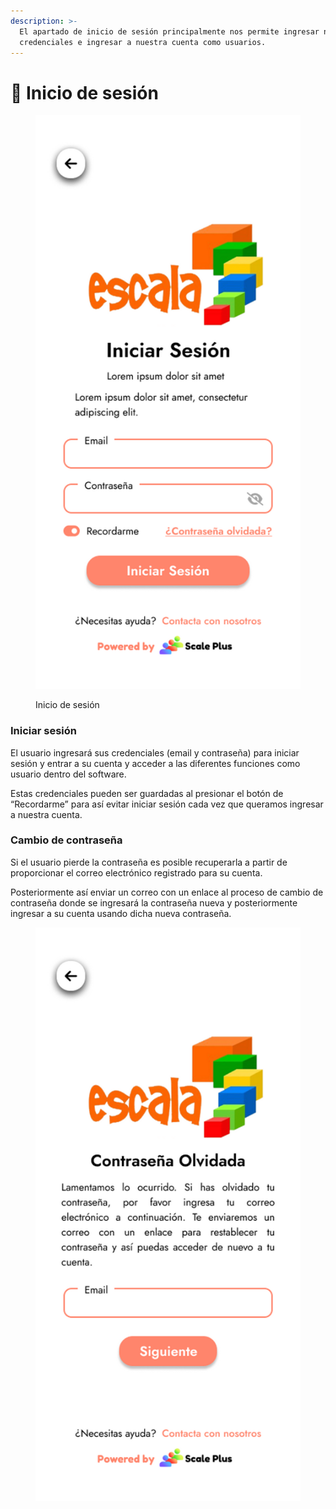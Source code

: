 ```yaml
---
description: >-
  El apartado de inicio de sesión principalmente nos permite ingresar nuestras
  credenciales e ingresar a nuestra cuenta como usuarios.
---
```


# 📍 Inicio de sesión

<figure><img src="../.gitbook/assets/image.png" alt=""><figcaption><p>Inicio de sesión</p></figcaption></figure>

### Iniciar sesión

El usuario ingresará sus credenciales (email y contraseña) para iniciar sesión y entrar a su cuenta y acceder a las diferentes funciones como usuario dentro del software.

Estas credenciales pueden ser guardadas al presionar el botón de “Recordarme” para así evitar iniciar sesión cada vez que queramos ingresar a nuestra cuenta.

### Cambio de contraseña

Si el usuario pierde la contraseña es posible recuperarla a partir de proporcionar el correo electrónico registrado para su cuenta.

Posteriormente así enviar un correo con un enlace al proceso de cambio de contraseña donde se ingresará la contraseña nueva y posteriormente ingresar a su cuenta usando dicha nueva contraseña.

<figure><img src="../.gitbook/assets/iPhone_14_-_Pre-Registro_(Recuperacin_de_contrasea).png" alt=""><figcaption></figcaption></figure>
